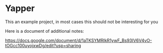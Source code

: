 Yapper
======

This an example project, in most cases this should not be interesting for you 

Here is a document of additional notes:

https://docs.google.com/document/d/1aTKSYMRIkR1ywF_Bs93IV6V4vO-tOGcc100uyojxwDg/edit?usp=sharing
